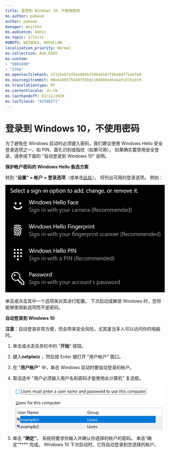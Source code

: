 ```yaml
---
title: 登录到 Windows 10，不使用密码
ms.author: pebaum
author: pebaum
manager: mnirkhe
ms.audience: Admin
ms.topic: article
ROBOTS: NOINDEX, NOFOLLOW
localization_priority: Normal
ms.collection: Adm_O365
ms.custom:
- "9001690"
- "3766"
ms.openlocfilehash: 1f325eb7afb1e88457296e8187f8ba6dff2ebfe0
ms.sourcegitcommit: 00e4266575438f55bdc18db05ed54aafcb75a3c9
ms.translationtype: MT
ms.contentlocale: zh-CN
ms.lasthandoff: 03/11/2020
ms.locfileid: "42588271"
---
```

# <a name="sign-in-to-windows-10-without-using-a-password"></a>登录到 Windows 10，不使用密码

为了避免在 Windows 启动时必须键入密码，我们建议使用 Windows Hello 安全登录选项之一，如 PIN、面孔识别或指纹（如果可用）。 如果确实要禁用安全登录，请参阅下面的 "自动登录到 Windows 10" 说明。

**保护帐户密码的 Windows Hello 备选方案**

转到 "**设置" > 帐户 > 登录选项**（或单击[此处](ms-settings:signinoptions?activationSource=GetHelp)）。 将列出可用的登录选项。 例如：

![登录选项。](media/sign-in-options.png)

单击或点击其中一个选项来对其进行配置。 下次启动或解锁 Windows 时，您将能够使用新选项而不是密码。 

**自动登录到 Windows 10**

**注意**：自动登录非常方便，但会带来安全风险，尤其是当多人可以访问你的电脑时。 

1. 单击或点击任务栏中的 "**开始**" 按钮。

2. 键入**netplwiz** ，然后按 Enter 键打开 "用户帐户" 窗口。

3. 在 "**用户帐户**" 中，单击 Windows 启动时要自动登录的帐户。

4. 取消选中 "用户必须输入用户名和密码才能使用此计算机" 复选框。

    ![用户必须输入用户名和密码选项。](media/users-must-enter-username.png)

5. 单击 **“确定”**。 系统将要求你输入并确认你选择的帐户的密码。 单击“确定”**** 完成。 Windows 10 下次启动时，它将自动登录到您选择的帐户。
